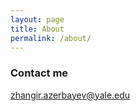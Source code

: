 ```yaml
---
layout: page
title: About
permalink: /about/
---
```


### Contact me

[zhangir.azerbayev@yale.edu](mailto:zhangir.azerbayev@yale.edu)
